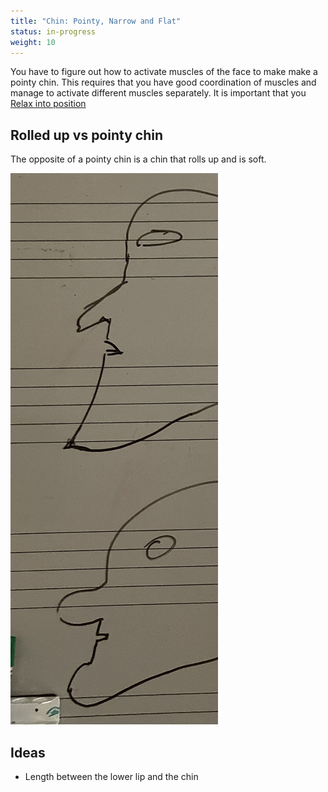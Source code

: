 ```yaml
---
title: "Chin: Pointy, Narrow and Flat"
status: in-progress
weight: 10
---
```


You have to figure out how to activate muscles of the face to make make a pointy chin. This requires that you have good coordination of muscles and manage to activate different muscles separately. It is important that you [Relax into position](../relaxing-into-position)

## Rolled up vs pointy chin

The opposite of a pointy chin is a chin that rolls up and is soft.

![illustration](./illustration.png)

## Ideas

- Length between the lower lip and the chin
